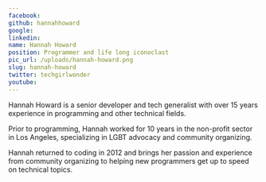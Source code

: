 ```yaml
---
facebook: 
github: hannahhoward
google: 
linkedin: 
name: Hannah Howard
position: Programmer and life long iconoclast
pic_url: /uploads/hannah-howard.png
slug: hannah-howard
twitter: techgirlwonder
youtube: 
---
```

<p>Hannah Howard is a senior developer and tech generalist with over 15 years experience in programming and other technical fields.</p>

<p>Prior to programming, Hannah worked for 10 years in the non-profit sector in Los Angeles, specializing in LGBT advocacy and community organizing.&nbsp;</p>

<p>Hannah returned to coding in 2012 and brings her passion and experience from community organizing to helping new programmers get up to speed on technical topics.</p>

